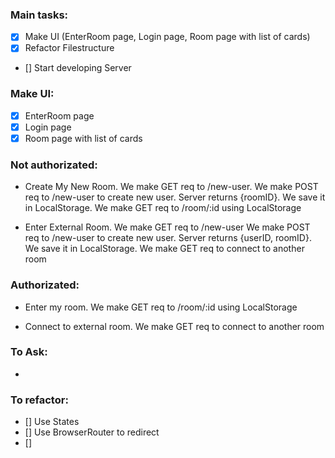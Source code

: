 ### Main tasks:
 - [x] Make UI (EnterRoom page, Login page, Room page with list of cards)
 - [x] Refactor Filestructure
 - [] Start developing Server

### Make UI:
 - [x] EnterRoom page
 - [x] Login page
 - [x] Room page with list of cards
 
### Not authorizated:
 - Create My New Room.
    We make GET req to /new-user.
    We make POST req to /new-user to create new user.
    Server returns {roomID}.
    We save it in LocalStorage.
    We make GET req to /room/:id using LocalStorage

 - Enter External Room.
    We make GET req to /new-user
    We make POST req to /new-user to create new user.
    Server returns {userID, roomID}.
    We save it in LocalStorage.
    We make GET req to connect to another room
 
### Authorizated:
 - Enter my room.
    We make GET req to /room/:id using LocalStorage

 - Connect to external room.
    We make GET req to connect to another room

### To Ask:
 - 

### To refactor:
 - [] Use States
 - [] Use BrowserRouter to redirect
 - [] 
